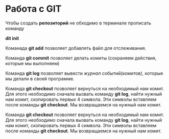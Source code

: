 # Работа с GIT #

Чтобы создать **репозиторий** не обходимо в терминале прописать команду 

**dit init**

Команада **git add** позволяет добавлять файл для отслеживания.

Команда **git commit** позволяет делать комиты (сохраняем действия, которые мы выполняем)

Команда **git log** позволяет вывести *журнал событий(комитов)*, которые мы делали в своей программе.

Команда **git checkout** позволяет вернуться на необходимый нам комит. Для этого необходимо сначала вызвать команду **git log**, найти нужный нам комит, скопировать первых 4 символа. Эти символы вставляем после команды **git checkout**. Мы возвращаемся на нужный нам комит. 

Команда **git checkout** позволяет вернуться на необходимый нам комит. Для этого необходимо сначала вызвать команду **git log**, найти нужный нам комит, скопировать первых 4 символа. Эти символы вставляем после команды **git checkout**. Мы возвращаемся на нужный нам комит. 